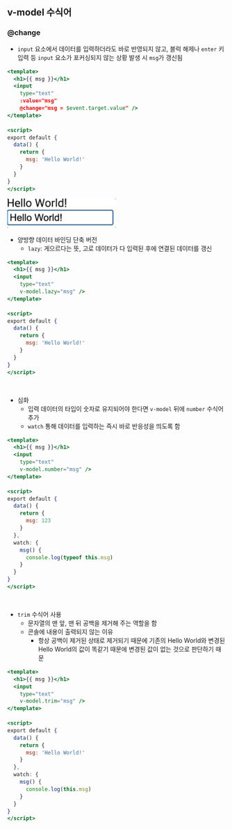 ## v-model 수식어
### @change

- `input` 요소에서 데이터를 입력하더라도 바로 반영되지 않고, 블럭 해제나 `enter` 키 입력 등 `input` 요소가 포커싱되지 않는 상황 발생 시 `msg`가 갱신됨

```jsx
<template>
  <h1>{{ msg }}</h1>
  <input
    type="text"
    :value="msg"
    @change="msg = $event.target.value" />
</template>

<script>
export default {
  data() {
    return {
      msg: 'Hello World!'
    }
  }
}
</script>
```

<img src="../images/2-31.gif" width="250px" />

<br/>

- 양방향 데이터 바인딩 단축 버전
    - `lazy`: 게으르다는 뜻, 고로 데이터가 다 입력된 후에 연결된 데이터를 갱신

```jsx
<template>
  <h1>{{ msg }}</h1>
  <input
    type="text"
    v-model.lazy="msg" />
</template>

<script>
export default {
  data() {
    return {
      msg: 'Hello World!'
    }
  }
}
</script>
```

<br/>

- 심화
    - 입력 데이터의 타입이 숫자로 유지되어야 한다면 `v-model` 뒤에 `number` 수식어 추가
    - `watch` 통해 데이터를 입력하는 즉시 바로 반응성을 띄도록 함

```jsx
<template>
  <h1>{{ msg }}</h1>
  <input
    type="text"
    v-model.number="msg" />
</template>

<script>
export default {
  data() {
    return {
      msg: 123
    }
  },
  watch: {
    msg() {
      console.log(typeof this.msg)
    }
  }
}
</script>
```

<br/>

- `trim` 수식어 사용
    - 문자열의 맨 앞, 맨 뒤 공백을 제거해 주는 역할을 함
    - 콘솔에 내용이 출력되지 않는 이유
        - 항상 공백이 제거된 상태로 제거되기 때문에 기존의 Hello World와 변경된 Hello World의 값이 똑같기 때문에 변경된 값이 없는 것으로 판단하기 때문

```jsx
<template>
  <h1>{{ msg }}</h1>
  <input
    type="text"
    v-model.trim="msg" />
</template>

<script>
export default {
  data() {
    return {
      msg: 'Hello World!'
    }
  },
  watch: {
    msg() {
      console.log(this.msg)
    }
  }
}
</script>
```